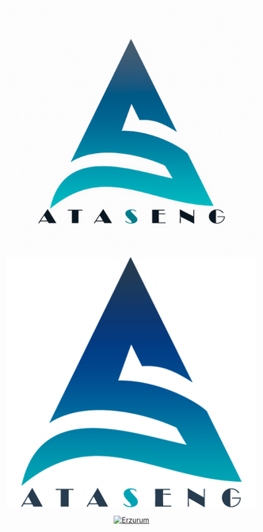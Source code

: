 <p align="center">
    <a rel="noopener noreferrer" href="./assets/512_512_dark.jpg#gh-dark-mode-only" target="_blank">
        <img alt="AtasengDark" src="./assets/512_512_dark.jpg#gh-dark-mode-only">
    </a>
    <a rel="noopener noreferrer" href="./assets/512_512_light.png#gh-light-mode-only" target="_blank">
        <img alt="AtasengLight" src="./assets/512_512_light.png#gh-light-mode-only">
    </a>
</p>

<p align="center">
    <a href="https://ataseng.github.io" rel="noopener noreferrer" target="_blank">
        <img src="https://img.shields.io/badge/_-Erzurum-00aab9?style=for-the-badge" alt="Erzurum">
    </a>
</p>
